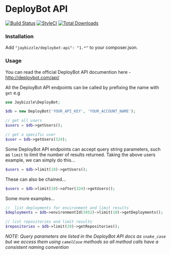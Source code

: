 # DeployBot API
[![Build Status](https://img.shields.io/travis/JayBizzle/DeployBot-API/master.svg?style=flat-square)](https://travis-ci.org/JayBizzle/DeployBot-API) [![StyleCI](https://styleci.io/repos/40478608/shield)](https://styleci.io/repos/40478608) [![Total Downloads](https://img.shields.io/packagist/dt/JayBizzle/DeployBot-API.svg?style=flat-square)](https://packagist.org/packages/jaybizzle/deploybot-api)
### Installation
Add `"jaybizzle/deploybot-api": "1.*"` to your composer.json.

### Usage
You can read the official DeployBot API documention here - http://deploybot.com/api/

All the DeployBot API endpoints can be called by prefixing the name with `get` e.g

```php
use Jaybizzle\DeployBot;

$db = new DeployBot('YOUR_API_KEY', 'YOUR_ACCOUNT_NAME');

// get all users
$users = $db->getUsers();

// get a specific user
$user = $db->getUsers(324);
```

Some DeployBot API endpoints can accept query string parameters, such as `limit` to limit the number of results returned. Taking the above users example, we can simply do this...

```php
$users = $db->limit(10)->getUsers();
```

These can also be chained...

```php
$users = $db->limit(10)->after(324)->getUsers();
```

Some more examples...

```php
//  list deployments for environment and limit results
$deployments = $db->environmentId(3452)->limit(10)->getDeployments();

// list repositories and limit results
$repositories = $db->limit(20)->getRepositories();
```

_NOTE: Query parameters are listed in the DeployBot API docs as `snake_case` but we access them using `camelCase` methods so all method calls have a consistent naming convention_
